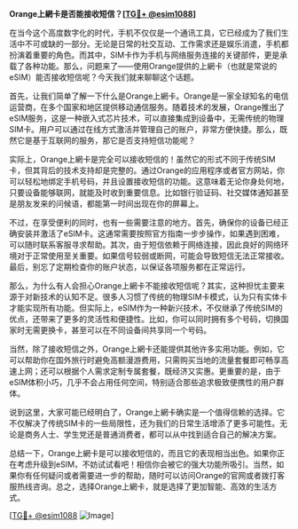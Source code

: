 **Orange上網卡是否能接收短信？[[TG💪+ @esim1088](https://t.me/s/esim1088)]**

在当今这个高度数字化的时代，手机不仅仅是一个通讯工具，它已经成为了我们生活中不可或缺的一部分。无论是日常的社交互动、工作需求还是娱乐消遣，手机都扮演着重要的角色。而其中，SIM卡作为手机与网络服务连接的关键部件，更是承载了各种功能。那么，问题来了——使用Orange提供的上網卡（也就是常说的eSIM）能否接收短信呢？今天我们就来聊聊这个话题。

首先，让我们简单了解一下什么是Orange上網卡。Orange是一家全球知名的电信运营商，在多个国家和地区提供移动通信服务。随着技术的发展，Orange推出了eSIM服务，这是一种嵌入式芯片技术，可以直接集成到设备中，无需传统的物理SIM卡。用户可以通过在线方式激活并管理自己的账户，非常方便快捷。那么，既然它是基于互联网的服务，那它是否支持短信功能呢？

实际上，Orange上網卡是完全可以接收短信的！虽然它的形式不同于传统SIM卡，但其背后的技术支持却是完整的。通过Orange的应用程序或者官方网站，你可以轻松地绑定手机号码，并且设置接收短信的功能。这意味着无论你身处何地，只要设备能够联网，就能及时收到重要信息。比如银行验证码、社交媒体通知甚至是朋友发来的问候语，都能第一时间出现在你的屏幕上。

不过，在享受便利的同时，也有一些需要注意的地方。首先，确保你的设备已经正确安装并激活了eSIM卡。这通常需要按照官方指南一步步操作，如果遇到困难，可以随时联系客服寻求帮助。其次，由于短信依赖于网络连接，因此良好的网络环境对于正常使用至关重要。如果信号较弱或断网，可能会导致短信无法正常接收。最后，别忘了定期检查你的账户状态，以保证各项服务都在正常运行。

那么，为什么有人会担心Orange上網卡不能接收短信呢？其实，这种担忧主要来源于对新技术的认知不足。很多人习惯了传统的物理SIM卡模式，认为只有实体卡才能实现所有功能。但实际上，eSIM作为一种新兴技术，不仅继承了传统SIM的优点，还带来了更多的灵活性和便捷性。比如，你可以同时拥有多个号码，切换国家时无需更换卡，甚至可以在不同设备间共享同一个号码。

当然，除了接收短信之外，Orange上網卡还能提供其他许多实用功能。例如，它可以帮助你在国外旅行时避免高额漫游费用，只需购买当地的流量套餐即可畅享高速上网；还可以根据个人需求定制专属套餐，既经济又实惠。更重要的是，由于eSIM体积小巧，几乎不会占用任何空间，特别适合那些追求极致便携性的用户群体。

说到这里，大家可能已经明白了，Orange上網卡确实是一个值得信赖的选择。它不仅解决了传统SIM卡的一些局限性，还为我们的日常生活增添了更多可能性。无论是商务人士、学生党还是普通消费者，都可以从中找到适合自己的解决方案。

总结一下，Orange上網卡是可以接收短信的，而且它的表现相当出色。如果你正在考虑升级到eSIM，不妨试试看吧！相信你会被它的强大功能所吸引。当然，如果你有任何疑问或者需要进一步的帮助，随时可以访问Orange的官网或者拨打客服热线咨询。总之，选择Orange上網卡，就是选择了更加智能、高效的生活方式。

[[TG💪+ @esim1088](https://t.me/s/esim1088) ![Image](https://i.postimg.cc/4NQfJmqS/Snipaste-2025-05-13-00-14-12.png)]